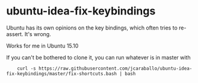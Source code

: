 # ubuntu-idea-fix-keybindings
Ubuntu has its own opinions on the key bindings, which often tries to re-assert. It's wrong.

Works for me in Ubuntu 15.10

If you can't be bothered to clone it, you can run whatever is in master with

        curl -s https://raw.githubusercontent.com/jcaraballo/ubuntu-idea-fix-keybindings/master/fix-shortcuts.bash | bash


